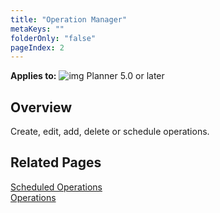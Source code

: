 ```yaml
---
title: "Operation Manager"
metaKeys: ""
folderOnly: "false"
pageIndex: 2
---
```

**Applies to:** ![img](https://profitbasedocs.blob.core.windows.net/icons/yes-icon.png) Planner 5.0 or later

## Overview
Create, edit, add, delete or schedule operations.

## Related Pages
[Scheduled Operations](operation-manager/ScheduledOperations.md)  
[Operations](operation-manager/Operations.md)  


